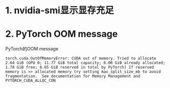 # 1. nvidia-smi显示显存充足



# 2. PyTorch OOM message

PyTorch的OOM message

```
torch.cuda.OutOfMemoryError: CUDA out of memory. Tried to allocate 2.64 GiB (GPU 0; 11.77 GiB total capacity; 6.06 GiB already allocated; 1.78 GiB free; 8.65 GiB reserved in total by PyTorch) If reserved memory is >> allocated memory try setting max_split_size_mb to avoid fragmentation.  See documentation for Memory Management and PYTORCH_CUDA_ALLOC_CON
```

